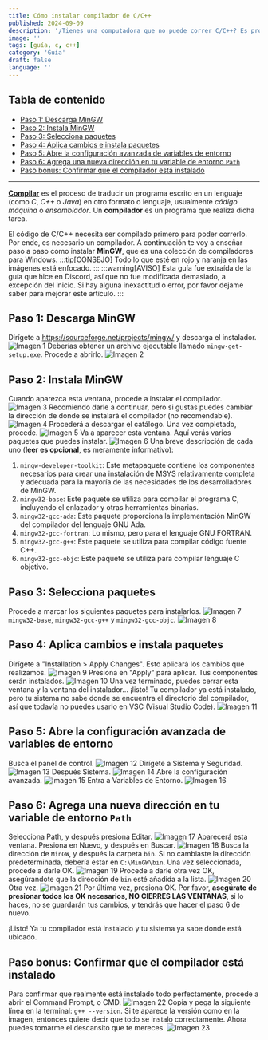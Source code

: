 ```yaml
---
title: Cómo instalar compilador de C/C++
published: 2024-09-09
description: '¿Tienes una computadora que no puede correr C/C++? Es probable que necesites un compilador de C para poder ejecutarlos.'
image: ''
tags: [guía, c, c++]
category: 'Guía'
draft: false 
language: ''
---
```

## Tabla de contenido
- [Paso 1: Descarga MinGW](#paso-1-descarga-mingw)
- [Paso 2: Instala MinGW](#paso-2-instala-mingw)
- [Paso 3: Selecciona paquetes](#paso-3-selecciona-paquetes)
- [Paso 4: Aplica cambios e instala paquetes](#paso-4-aplica-cambios-e-instala-paquetes)
- [Paso 5: Abre la configuración avanzada de variables de entorno](#paso-5-abre-la-configuración-avanzada-de-variables-de-entorno)
- [Paso 6: Agrega una nueva dirección en tu variable de entorno `Path`](#paso-6-agrega-una-nueva-dirección-en-tu-variable-de-entorno-path)
- [Paso bonus: Confirmar que el compilador está instalado](#paso-bonus-confirmar-que-el-compilador-está-instalado)
___
**[Compilar](https://developer.mozilla.org/es/docs/Glossary/Compile)** es el proceso de traducir un programa escrito en un lenguaje (como *C*, *C++* o *Java*) en otro formato o lenguaje, usualmente *código máquina* o *ensamblador*. Un **compilador** es un programa que realiza dicha tarea.

El código de C/C++ necesita ser compilado primero para poder correrlo. Por ende, es necesario un compilador. A continuación te voy a enseñar paso a paso como instalar **MinGW**, que es una colección de compiladores para Windows.
:::tip[CONSEJO]
Todo lo que esté en rojo y naranja en las imágenes está enfocado.
:::
:::warning[AVISO]
Esta guía fue extraída de la guía que hice en Discord, así que no fue modificada demasiado, a excepción del inicio. Si hay alguna inexactitud o error, por favor dejame saber para mejorar este artículo.
:::
## Paso 1: Descarga MinGW
Dirígete a https://sourceforge.net/projects/mingw/ y descarga el instalador.
![Imagen 1](./image1.jpg)
Deberías obtener un archivo ejecutable llamado `mingw-get-setup.exe`. Procede a abrirlo.
![Imagen 2](./image2.jpg)
## Paso 2: Instala MinGW
Cuando aparezca esta ventana, procede a instalar el compilador.
![Imagen 3](./image3.jpg)
Recomiendo darle a continuar, pero si gustas puedes cambiar la dirección de donde se instalará el compilador (no recomendable).
![Imagen 4](./image4.jpg)
Procederá a descargar el catálogo. Una vez completado, procede.
![Imagen 5](./image5.jpg)
Va a aparecer esta ventana. Aquí verás varios paquetes que puedes instalar.
![Imagen 6](./image6.jpg)
Una breve descripción de cada uno (**leer es opcional**, es meramente informativo):
1. `mingw-developer-toolkit`: Este metapaquete contiene los componentes necesarios para crear una instalación de MSYS relativamente completa y adecuada para la mayoría de las necesidades de los desarrolladores de MinGW.
2. `mingw32-base`: Este paquete se utiliza para compilar el programa C, incluyendo el enlazador y otras herramientas binarias.
3. `mingw32-gcc-ada`: Este paquete proporciona la implementación MinGW del compilador del lenguaje GNU Ada.
4. `mingw32-gcc-fortran`: Lo mismo, pero para el lenguaje GNU FORTRAN.
5. `mingw32-gcc-g++`: Este paquete se utiliza para compilar código fuente C++.
6. `mingw32-gcc-objc`: Este paquete se utiliza para compilar lenguaje C objetivo.
## Paso 3: Selecciona paquetes
Procede a marcar los siguientes paquetes para instalarlos.
![Imagen 7](./image7.jpg)
`mingw32-base`, `mingw32-gcc-g++` y `mingw32-gcc-objc`.
![Imagen 8](./image8.jpg)
## Paso 4: Aplica cambios e instala paquetes
Dirígete a "Installation > Apply Changes". Esto aplicará los cambios que realizamos.
![Imagen 9](./image9.jpg)
Presiona en "Apply" para aplicar. Tus componentes serán instalados.
![Imagen 10](./image10.jpg)
Una vez terminado, puedes cerrar esta ventana y la ventana del instalador... ¡listo! Tu compilador ya está instalado, pero tu sistema no sabe donde se encuentra el directorio del compilador, así que todavía no puedes usarlo en VSC (Visual Studio Code).
![Imagen 11](./image11.jpg)
## Paso 5: Abre la configuración avanzada de variables de entorno
Busca el panel de control.
![Imagen 12](./image12.jpg)
Dirígete a Sistema y Seguridad.
![Imagen 13](./image13.jpg)
Después Sistema.
![Imagen 14](./image14.jpg)
Abre la configuración avanzada.
![Imagen 15](./image15.jpg)
Entra a Variables de Entorno.
![Imagen 16](./image16.jpg)
## Paso 6: Agrega una nueva dirección en tu variable de entorno `Path`
Selecciona Path, y después presiona Editar.
![Imagen 17](./image17.jpg)
Aparecerá esta ventana. Presiona en Nuevo, y después en Buscar.
![Imagen 18](./image18.jpg)
Busca la dirección de `MinGW`, y después la carpeta `bin`. Si no cambiaste la dirección predeterminada, debería estar en `C:\MinGW\bin`. Una vez seleccionada, procede a darle OK.
![Imagen 19](./image19.jpg)
Procede a darle otra vez OK, asegúrandote que la dirección de `bin` esté añadida a la lista.
![Imagen 20](./image20.jpg)
Otra vez.
![Imagen 21](./image21.jpg)
Por última vez, presiona OK. Por favor, **asegúrate de presionar todos los OK necesarios, NO CIERRES LAS VENTANAS**, si lo haces, no se guardarán tus cambios, y tendrás que hacer el paso 6 de nuevo.

¡Listo! Ya tu compilador está instalado y tu sistema ya sabe donde está ubicado.
## Paso bonus: Confirmar que el compilador está instalado
Para confirmar que realmente está instalado todo perfectamente, procede a abrir el Command Prompt, o CMD.
![Imagen 22](./image22.jpg)
Copia y pega la siguiente línea en la terminal: `g++ --version`. Si te aparece la versión como en la imagen, entonces quiere decir que todo se instalo correctamente. Ahora puedes tomarme el descansito que te mereces.
![Imagen 23](./image23.jpg)